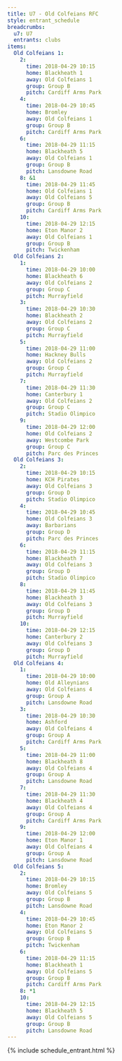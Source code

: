 ```yaml
---
title: U7 - Old Colfeians RFC
style: entrant_schedule
breadcrumbs:
  u7: U7
  entrants: clubs
items:
  Old Colfeians 1:
    2:
      time: 2018-04-29 10:15
      home: Blackheath 1
      away: Old Colfeians 1
      group: Group B
      pitch: Cardiff Arms Park
    4:
      time: 2018-04-29 10:45
      home: Bromley
      away: Old Colfeians 1
      group: Group B
      pitch: Cardiff Arms Park
    6:
      time: 2018-04-29 11:15
      home: Blackheath 5
      away: Old Colfeians 1
      group: Group B
      pitch: Lansdowne Road
    8: &1
      time: 2018-04-29 11:45
      home: Old Colfeians 1
      away: Old Colfeians 5
      group: Group B
      pitch: Cardiff Arms Park
    10:
      time: 2018-04-29 12:15
      home: Eton Manor 2
      away: Old Colfeians 1
      group: Group B
      pitch: Twickenham
  Old Colfeians 2:
    1:
      time: 2018-04-29 10:00
      home: Blackheath 6
      away: Old Colfeians 2
      group: Group C
      pitch: Murrayfield
    3:
      time: 2018-04-29 10:30
      home: Blackheath 2
      away: Old Colfeians 2
      group: Group C
      pitch: Murrayfield
    5:
      time: 2018-04-29 11:00
      home: Hackney Bulls
      away: Old Colfeians 2
      group: Group C
      pitch: Murrayfield
    7:
      time: 2018-04-29 11:30
      home: Canterbury 1
      away: Old Colfeians 2
      group: Group C
      pitch: Stadio Olimpico
    9:
      time: 2018-04-29 12:00
      home: Old Colfeians 2
      away: Westcombe Park
      group: Group C
      pitch: Parc des Princes
  Old Colfeians 3:
    2:
      time: 2018-04-29 10:15
      home: KCH Pirates
      away: Old Colfeians 3
      group: Group D
      pitch: Stadio Olimpico
    4:
      time: 2018-04-29 10:45
      home: Old Colfeians 3
      away: Barbarians
      group: Group D
      pitch: Parc des Princes
    6:
      time: 2018-04-29 11:15
      home: Blackheath 7
      away: Old Colfeians 3
      group: Group D
      pitch: Stadio Olimpico
    8:
      time: 2018-04-29 11:45
      home: Blackheath 3
      away: Old Colfeians 3
      group: Group D
      pitch: Murrayfield
    10:
      time: 2018-04-29 12:15
      home: Canterbury 2
      away: Old Colfeians 3
      group: Group D
      pitch: Murrayfield
  Old Colfeians 4:
    1:
      time: 2018-04-29 10:00
      home: Old Alleynians
      away: Old Colfeians 4
      group: Group A
      pitch: Lansdowne Road
    3:
      time: 2018-04-29 10:30
      home: Ashford
      away: Old Colfeians 4
      group: Group A
      pitch: Cardiff Arms Park
    5:
      time: 2018-04-29 11:00
      home: Blackheath 8
      away: Old Colfeians 4
      group: Group A
      pitch: Lansdowne Road
    7:
      time: 2018-04-29 11:30
      home: Blackheath 4
      away: Old Colfeians 4
      group: Group A
      pitch: Cardiff Arms Park
    9:
      time: 2018-04-29 12:00
      home: Eton Manor 1
      away: Old Colfeians 4
      group: Group A
      pitch: Lansdowne Road
  Old Colfeians 5:
    2:
      time: 2018-04-29 10:15
      home: Bromley
      away: Old Colfeians 5
      group: Group B
      pitch: Lansdowne Road
    4:
      time: 2018-04-29 10:45
      home: Eton Manor 2
      away: Old Colfeians 5
      group: Group B
      pitch: Twickenham
    6:
      time: 2018-04-29 11:15
      home: Blackheath 1
      away: Old Colfeians 5
      group: Group B
      pitch: Cardiff Arms Park
    8: *1
    10:
      time: 2018-04-29 12:15
      home: Blackheath 5
      away: Old Colfeians 5
      group: Group B
      pitch: Lansdowne Road
---
```


{% include schedule_entrant.html %}
